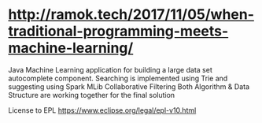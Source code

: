 # http://ramok.tech/2017/11/05/when-traditional-programming-meets-machine-learning/

Java Machine Learning application for building a large data set autocomplete component.
Searching is implemented using Trie and suggesting using Spark MLib Collaborative Filtering
Both Algorithm & Data Structure are working together for the final solution

License to EPL https://www.eclipse.org/legal/epl-v10.html